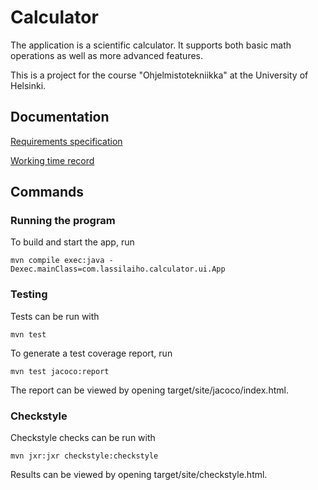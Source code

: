 # Calculator

The application is a scientific calculator. It supports both basic math
operations as well as more advanced features.

This is a project for the course "Ohjelmistotekniikka" at the University of
Helsinki.

## Documentation

[Requirements specification](docs/requirements-specification.md)

[Working time record](docs/working-time-record.md)

## Commands

### Running the program

To build and start the app, run
```
mvn compile exec:java -Dexec.mainClass=com.lassilaiho.calculator.ui.App
```

### Testing

Tests can be run with
```
mvn test
```
To generate a test coverage report, run
```
mvn test jacoco:report
```
The report can be viewed by opening target/site/jacoco/index.html.

### Checkstyle

Checkstyle checks can be run with
```
mvn jxr:jxr checkstyle:checkstyle
```
Results can be viewed by opening target/site/checkstyle.html.
